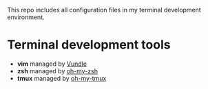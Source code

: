 This repo includes all configuration files in my terminal development environment.

# Terminal development tools

- **vim** managed by [Vundle](https://github.com/VundleVim/Vundle.vim)
- **zsh** managed by [oh-my-zsh](https://github.com/robbyrussell/oh-my-zsh)
- **tmux** managed by [oh-my-tmux](https://github.com/gpakosz/.tmux)

